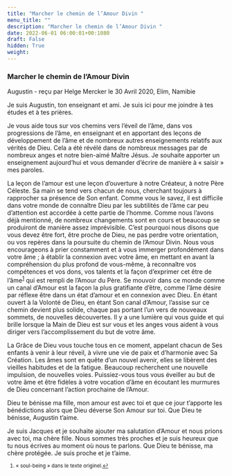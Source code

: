 ```yaml
---
title: "Marcher le chemin de l’Amour Divin "
menu_title: ""
description: "Marcher le chemin de l’Amour Divin "
date: 2022-06-01 06:00:01+00:1080
draft: False
hidden: True
weight:
---
```

### Marcher le chemin de l’Amour Divin 

Augustin - reçu par Helge Mercker le 30 Avril 2020, Elim, Namibie

Je suis Augustin, ton enseignant et ami. Je suis ici pour me joindre à tes études et à tes prières.

Je vous aide tous sur vos chemins vers l’éveil de l’âme, dans vos progressions de l’âme, en enseignant et en apportant des leçons de développement de l’âme et de nombreux autres enseignements relatifs aux vérités de Dieu. Cela a été révélé dans de nombreux messages par de nombreux anges et notre bien-aimé Maître Jésus.  Je souhaite apporter un enseignement aujourd’hui et vous demander d’écrire de manière à « saisir » mes paroles.

La leçon de l’amour est une leçon d’ouverture à notre Créateur, à notre Père Céleste. Sa main se tend vers chacun de nous, cherchant toujours à rapprocher sa présence de Son enfant. Comme vous le savez, il est difficile dans votre monde de connaître Dieu par les subtilités de l’âme car peu d’attention est accordée à cette partie de l’homme. Comme nous l’avons déjà mentionné, de nombreux changements sont en cours et beaucoup se produiront de manière assez imprévisible. C’est pourquoi nous disons que vous devez être fort, être proche de Dieu, ne pas perdre votre orientation, ou vos repères dans la poursuite du chemin de l’Amour Divin. Nous vous encourageons à prier constamment et à vous immerger profondément dans votre âme ; à établir la connexion avec votre âme, en mettant en avant la compréhension du plus profond de vous-même, à reconnaître vos compétences et vos dons, vos talents et la façon d’exprimer cet être de l’âme<sup id="a1">[1](#f1)</sup> qui est rempli de l’Amour du Père. Se mouvoir dans ce monde comme un canal d’Amour est la façon la plus gratifiante d’être, comme l’âme désire par réflexe être dans un état d’amour et en connexion avec Dieu. En étant ouvert à la Volonté de Dieu, en étant Son canal d’Amour, l’assise sur ce chemin devient plus solide, chaque pas portant l’un vers de nouveaux sommets, de nouvelles découvertes. Il y a une lumière qui vous guide et qui brille lorsque la Main de Dieu est sur vous et les anges vous aident à vous diriger vers l’accomplissement du but de votre âme.

La Grâce de Dieu vous touche tous en ce moment, appelant chacun de Ses enfants à venir à leur réveil, à vivre une vie de paix et d’harmonie avec Sa Création. Les âmes sont en quête d’un nouvel avenir, elles se libèrent des vieilles habitudes et de la fatigue. Beaucoup recherchent une nouvelle impulsion, de nouvelles voies. Puissiez-vous tous vous éveiller au but de votre âme et être fidèles à votre vocation d’âme en écoutant les murmures de Dieu concernant l’action prochaine de l’Amour.

Dieu te bénisse ma fille, mon amour est avec toi et que ce jour t’apporte les bénédictions alors que Dieu déverse Son Amour sur toi. Que Dieu te bénisse, Augustin t’aime.

Je suis Jacques et je souhaite ajouter ma salutation d’Amour et nous prions avec toi, ma chère fille. Nous sommes très proches et je suis heureux que tu nous écrives au moment où nous te parlons. Que Dieu te bénisse, ma chère protégée. Je suis proche et je t’aime.
<small>

1. <large id=”f1”> « soul-being » dans le texte originel.[↩](#a1)





